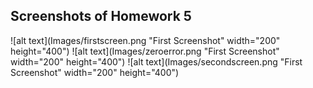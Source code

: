 ## Screenshots of Homework 5


![alt text](Images/firstscreen.png "First Screenshot" width="200" height="400")
![alt text](Images/zeroerror.png "First Screenshot" width="200" height="400")
![alt text](Images/secondscreen.png "First Screenshot" width="200" height="400")